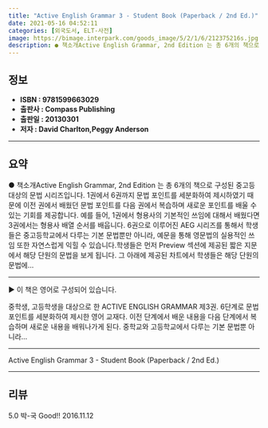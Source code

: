 ```yaml
---
title: "Active English Grammar 3 - Student Book (Paperback / 2nd Ed.)"
date: 2021-05-16 04:52:11
categories: [외국도서, ELT-사전]
image: https://bimage.interpark.com/goods_image/5/2/1/6/212375216s.jpg
description: ● 책소개Active English Grammar, 2nd Edition 는 총 6개의 책으로 구성된 중고등 대상의 문법 시리즈입니다. 1권에서 6권까지 문법 포인트를 세분화하여 제시하였기 때문에 이전 권에서 배웠던 문법 포인트를 다음 권에서 복습하며 새로운 포인트를 배울 수 있는 기회
---
```


## **정보**

- **ISBN : 9781599663029**
- **출판사 : Compass Publishing**
- **출판일 : 20130301**
- **저자 : David Charlton,Peggy Anderson**

------



## **요약**

● 책소개Active English Grammar, 2nd Edition 는 총 6개의 책으로 구성된 중고등 대상의 문법 시리즈입니다. 1권에서 6권까지 문법 포인트를 세분화하여 제시하였기 때문에 이전 권에서 배웠던 문법 포인트를 다음 권에서 복습하며 새로운 포인트를 배울 수 있는 기회를 제공합니다. 예를 들어, 1권에서 형용사의 기본적인 쓰임에 대해서 배웠다면 3권에서는 형용사 배열 순서를 배웁니다. 6권으로 이루어진 AEG 시리즈를 통해서 학생들은 중고등학교에서 다루는 기본 문법뿐만 아니라, 예문을 통해 영문법의 실용적인 쓰임 또한 자연스럽게 익힐 수 있습니다.학생들은 먼저 Preview 섹션에 제공된 짧은 지문에서 해당 단원의 문법을 보게 됩니다. 그 아래에 제공된 차트에서 학생들은 해당 단원의 문법에...

------

▶ 이 책은 영어로 구성되어 있습니다.

중학생, 고등학생을 대상으로 한 ACTIVE ENGLISH GRAMMAR 제3권. 6단계로 문법 포인트를 세분화하여 제시한 영어 교재다. 이전 단계에서 배운 내용을 다음 단계에서 복습하며 새로운 내용을 배워나가게 된다. 중학교와 고등학교에서 다루는 기본 문법뿐 아니라... 

------


Active English Grammar 3 - Student Book (Paperback / 2nd Ed.) 

------


## **리뷰** 

5.0 박-국 Good!! 2016.11.12 <br/>